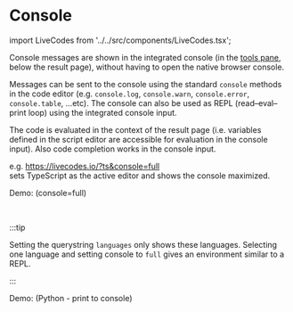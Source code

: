 # Console

import LiveCodes from '../../src/components/LiveCodes.tsx';

Console messages are shown in the integrated console (in the [tools pane](./tools-pane.md), below the result page), without having to open the native browser console.

Messages can be sent to the console using the standard `console` methods in the code editor (e.g. `console.log`, `console.warn`, `console.error`, `console.table`, ...etc). The console can also be used as REPL (read–eval–print loop) using the integrated console input.

The code is evaluated in the context of the result page (i.e. variables defined in the script editor are accessible for evaluation in the console input). Also code completion works in the console input.

e.g. https://livecodes.io/?ts&console=full <br />
sets TypeScript as the active editor and shows the console maximized.

Demo: (console=full)

<LiveCodes query="console=full&js=const%20x%20=%205;%0Aconsole.log(%27x:%27,%20x);%0Aconsole.log({x,%20y:%206});%0Aconsole.table({x,%20y:%206});%0Aconsole.warn(%27take%20care!%27);%0Aconst%20z%20=%20x%20*%20y;"></LiveCodes>

<p>&nbsp;</p>

:::tip

Setting the querystring `languages` only shows these languages.
Selecting one language and setting console to `full` gives an environment similar to a REPL.

:::

Demo: (Python - print to console)

<LiveCodes query="languages=py&console=full&py=print('hello%20from%20python')"></LiveCodes>
